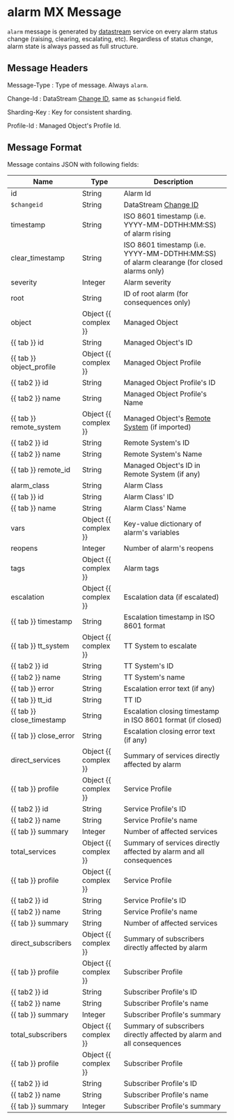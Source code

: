 # alarm MX Message

`alarm` message is generated by [datastream](../../../admin/reference/services/datastream.md)
service on every alarm status change (raising, clearing, escalating, etc).
Regardless of status change, alarm state is always passed as full structure.

## Message Headers

Message-Type
: Type of message. Always `alarm`.

Change-Id
: DataStream [Change ID](../../../dev/api/datastream/index.md#change-id),
same as `$changeid` field.

Sharding-Key
: Key for consistent sharding.

Profile-Id
: Managed Object's Profile Id.

## Message Format

Message contains JSON with following fields:

| Name                      | Type                 | Description                                                                                             |
| ------------------------- | -------------------- | ------------------------------------------------------------------------------------------------------- |
| id                        | String               | Alarm Id                                                                                                |
| `$changeid`               | String               | DataStream [Change ID](../../../dev/api/datastream/index.md#change-id)                        |
| timestamp                 | String               | ISO 8601 timestamp (i.e. YYYY-MM-DDTHH:MM:SS) of alarm rising                                           |
| clear_timestamp           | String               | ISO 8601 timestamp (i.e. YYYY-MM-DDTHH:MM:SS) of alarm clearange (for closed alarms only)               |
| severity                  | Integer              | Alarm severity                                                                                          |
| root                      | String               | ID of root alarm (for consequences only)                                                                |
| object                    | Object {{ complex }} | Managed Object                                                                                          |
| {{ tab }} id              | String               | Managed Object's ID                                                                                     |
| {{ tab }} object_profile  | Object {{ complex }} | Managed Object Profile                                                                                  |
| {{ tab2 }} id             | String               | Managed Object Profile's ID                                                                             |
| {{ tab2 }} name           | String               | Managed Object Profile's Name                                                                           |
| {{ tab }} remote_system   | Object {{ complex }} | Managed Object's [Remote System](../../../user/reference/concepts/remote-system/index.md) (if imported) |
| {{ tab2 }} id             | String               | Remote System's ID                                                                                      |
| {{ tab2 }} name           | String               | Remote System's Name                                                                                    |
| {{ tab }} remote_id       | String               | Managed Object's ID in Remote System (if any)                                                           |
| alarm_class               | String               | Alarm Class                                                                                             |
| {{ tab }} id              | String               | Alarm Class' ID                                                                                         |
| {{ tab }} name            | String               | Alarm Class' Name                                                                                       |
| vars                      | Object {{ complex }} | Key-value dictionary of alarm's variables                                                               |
| reopens                   | Integer              | Number of alarm's reopens                                                                               |
| tags                      | Object {{ complex }} | Alarm tags                                                                                              |
| escalation                | Object {{ complex }} | Escalation data (if escalated)                                                                          |
| {{ tab }} timestamp       | String               | Escalation timestamp in ISO 8601 format                                                                 |
| {{ tab }} tt_system       | Object {{ complex }} | TT System to escalate                                                                                   |
| {{ tab2 }} id             | String               | TT System's ID                                                                                          |
| {{ tab2 }} name           | String               | TT System's name                                                                                        |
| {{ tab }} error           | String               | Escalation error text (if any)                                                                          |
| {{ tab }} tt_id           | String               | TT ID                                                                                                   |
| {{ tab }} close_timestamp | String               | Escalation closing timestamp in ISO 8601 format (if closed)                                             |
| {{ tab }} close_error     | String               | Escalation closing error text (if any)                                                                  |
| direct_services           | Object {{ complex }} | Summary of services directly affected by alarm                                                          |
| {{ tab }} profile         | Object {{ complex }} | Service Profile                                                                                         |
| {{ tab2 }} id             | String               | Service Profile's ID                                                                                    |
| {{ tab2 }} name           | String               | Service Profile's name                                                                                  |
| {{ tab }} summary         | Integer              | Number of affected services                                                                             |
| total_services            | Object {{ complex }} | Summary of services directly affected by alarm and all consequences                                     |
| {{ tab }} profile         | Object {{ complex }} | Service Profile                                                                                         |
| {{ tab2 }} id             | String               | Service Profile's ID                                                                                    |
| {{ tab2 }} name           | String               | Service Profile's name                                                                                  |
| {{ tab }} summary         | String               | Number of affected services                                                                             |
| direct_subscribers        | Object {{ complex }} | Summary of subscribers directly affected by alarm                                                       |
| {{ tab }} profile         | Object {{ complex }} | Subscriber Profile                                                                                      |
| {{ tab2 }} id             | String               | Subscriber Profile's ID                                                                                 |
| {{ tab2 }} name           | String               | Subscriber Profile's name                                                                               |
| {{ tab }} summary         | Integer              | Subscriber Profile's summary                                                                            |
| total_subscribers         | Object {{ complex }} | Summary of subscribers directly affected by alarm and all consequences                                  |
| {{ tab }} profile         | Object {{ complex }} | Subscriber Profile                                                                                      |
| {{ tab2 }} id             | String               | Subscriber Profile's ID                                                                                 |
| {{ tab2 }} name           | String               | Subscriber Profile's name                                                                               |
| {{ tab }} summary         | Integer              | Subscriber Profile's summary                                                                            |
